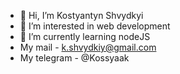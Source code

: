- 👋 Hi, I’m Kostyantyn Shvydkyi
- 👀 I’m interested in web development
- 🌱 I’m currently learning nodeJS
- My mail - k.shvydkiy@gmail.com
- My telegram - @Kossyaak

<!---
Kossyaak/Kossyaak is a ✨ special ✨ repository because its `README.md` (this file) appears on your GitHub profile.
You can click the Preview link to take a look at your changes.
--->

